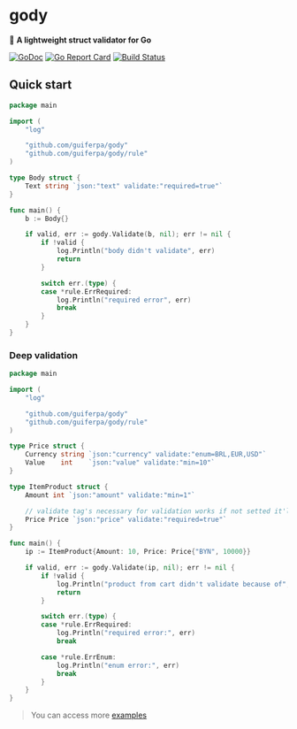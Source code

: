 # gody

:balloon: **A lightweight struct validator for Go**

[![GoDoc](https://godoc.org/github.com/guiferpa/gody?status.svg)](https://godoc.org/github.com/guiferpa/gody)
[![Go Report Card](https://goreportcard.com/badge/github.com/guiferpa/gody)](https://goreportcard.com/report/github.com/guiferpa/gody)
[![Build Status](https://cloud.drone.io/api/badges/guiferpa/gody/status.svg)](https://cloud.drone.io/guiferpa/gody)

## Quick start

```go
package main

import (
	"log"

	"github.com/guiferpa/gody"
	"github.com/guiferpa/gody/rule"
)

type Body struct {
	Text string `json:"text" validate:"required=true"`
}

func main() {
	b := Body{}

	if valid, err := gody.Validate(b, nil); err != nil {
		if !valid {
			log.Println("body didn't validate", err)
			return
		}

		switch err.(type) {
		case *rule.ErrRequired:
			log.Println("required error", err)
			break
		}
	}
}
```

### Deep validation

```go
package main

import (
    "log"

    "github.com/guiferpa/gody"
    "github.com/guiferpa/gody/rule"
)

type Price struct {
	Currency string `json:"currency" validate:"enum=BRL,EUR,USD"`
	Value    int    `json:"value" validate:"min=10"`
}

type ItemProduct struct {
	Amount int `json:"amount" validate:"min=1"`

	// validate tag's necessary for validation works if not setted it'll be ignored
	Price Price `json:"price" validate:"required=true"`
}

func main() {
	ip := ItemProduct{Amount: 10, Price: Price{"BYN", 10000}}

	if valid, err := gody.Validate(ip, nil); err != nil {
		if !valid {
			log.Println("product from cart didn't validate because of", err)
			return
		}

		switch err.(type) {
		case *rule.ErrRequired:
			log.Println("required error:", err)
			break

		case *rule.ErrEnum:
			log.Println("enum error:", err)
			break
		}
	}
}
```

> You can access more [examples](https://github.com/guiferpa/gody/blob/master/example/validate.go)
